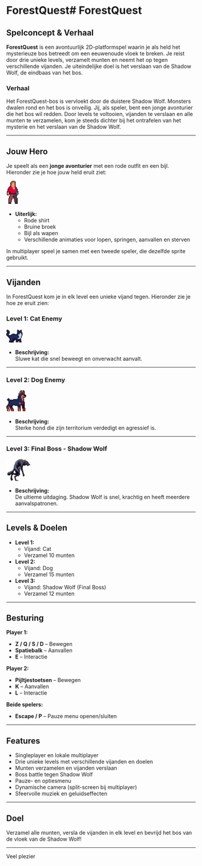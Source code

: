 # ForestQuest# ForestQuest

## Spelconcept & Verhaal

**ForestQuest** is een avontuurlijk 2D-platformspel waarin je als held het mysterieuze bos betreedt om een eeuwenoude vloek te breken. Je reist door drie unieke levels, verzamelt munten en neemt het op tegen verschillende vijanden. Je uiteindelijke doel is het verslaan van de Shadow Wolf, de eindbaas van het bos.

### Verhaal

Het ForestQuest-bos is vervloekt door de duistere Shadow Wolf. Monsters dwalen rond en het bos is onveilig. Jij, als speler, bent een jonge avonturier die het bos wil redden. Door levels te voltooien, vijanden te verslaan en alle munten te verzamelen, kom je steeds dichter bij het ontrafelen van het mysterie en het verslaan van de Shadow Wolf.

---

## Jouw Hero

Je speelt als een **jonge avonturier** met een rode outfit en een bijl.  
Hieronder zie je hoe jouw held eruit ziet:

![Hero Sprite](Public\hero.PNG)

- **Uiterlijk:**
  - Rode shirt
  - Bruine broek
  - Bijl als wapen
  - Verschillende animaties voor lopen, springen, aanvallen en sterven

In multiplayer speel je samen met een tweede speler, die dezelfde sprite gebruikt.

---

## Vijanden

In ForestQuest kom je in elk level een unieke vijand tegen. Hieronder zie je hoe ze eruit zien:

### Level 1: Cat Enemy

![Cat Enemy](Public\cat.PNG)

- **Beschrijving:**  
  Sluwe kat die snel beweegt en onverwacht aanvalt.

---

### Level 2: Dog Enemy

![Dog Enemy](Public\dog.PNG)

- **Beschrijving:**  
  Sterke hond die zijn territorium verdedigt en agressief is.

---

### Level 3: Final Boss - Shadow Wolf

![Shadow Wolf Boss](Public\wolf.PNG)

- **Beschrijving:**  
  De ultieme uitdaging. Shadow Wolf is snel, krachtig en heeft meerdere aanvalspatronen.

---

## Levels & Doelen

- **Level 1:**
  - Vijand: Cat
  - Verzamel 10 munten
- **Level 2:**
  - Vijand: Dog
  - Verzamel 15 munten
- **Level 3:**
  - Vijand: Shadow Wolf (Final Boss)
  - Verzamel 12 munten

---

## Besturing

**Player 1:**

- **Z / Q / S / D** – Bewegen
- **Spatiebalk** – Aanvallen
- **E** – Interactie

**Player 2:**

- **Pijltjestoetsen** – Bewegen
- **K** – Aanvallen
- **L** – Interactie

**Beide spelers:**

- **Escape / P** – Pauze menu openen/sluiten

---

## Features

- Singleplayer en lokale multiplayer
- Drie unieke levels met verschillende vijanden en doelen
- Munten verzamelen en vijanden verslaan
- Boss battle tegen Shadow Wolf
- Pauze- en optiesmenu
- Dynamische camera (split-screen bij multiplayer)
- Sfeervolle muziek en geluidseffecten

---

## Doel

Verzamel alle munten, versla de vijanden in elk level en bevrijd het bos van de vloek van de Shadow Wolf!

---

Veel plezier
